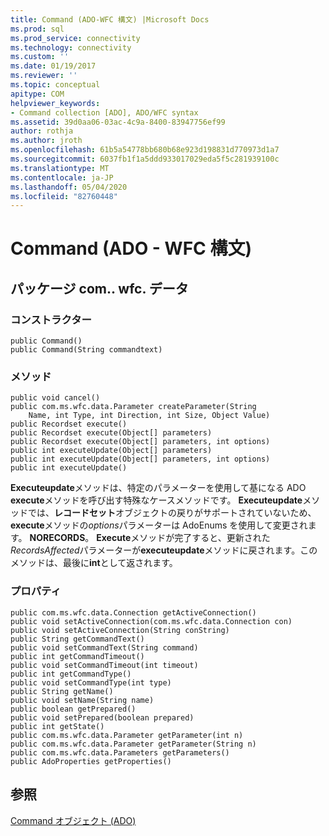 ```yaml
---
title: Command (ADO-WFC 構文) |Microsoft Docs
ms.prod: sql
ms.prod_service: connectivity
ms.technology: connectivity
ms.custom: ''
ms.date: 01/19/2017
ms.reviewer: ''
ms.topic: conceptual
apitype: COM
helpviewer_keywords:
- Command collection [ADO], ADO/WFC syntax
ms.assetid: 39d0aa06-03ac-4c9a-8400-83947756ef99
author: rothja
ms.author: jroth
ms.openlocfilehash: 61b5a54778bb680b68e923d198831d770973d1a7
ms.sourcegitcommit: 6037fb1f1a5ddd933017029eda5f5c281939100c
ms.translationtype: MT
ms.contentlocale: ja-JP
ms.lasthandoff: 05/04/2020
ms.locfileid: "82760448"
---
```

# <a name="command-ado---wfc-syntax"></a>Command (ADO - WFC 構文)
## <a name="package-commswfcdata"></a>パッケージ com.. wfc. データ  
  
### <a name="constructor"></a>コンストラクター  
  
```  
public Command()  
public Command(String commandtext)  
```  
  
### <a name="methods"></a>メソッド  
  
```  
public void cancel()  
public com.ms.wfc.data.Parameter createParameter(String  
    Name, int Type, int Direction, int Size, Object Value)  
public Recordset execute()  
public Recordset execute(Object[] parameters)  
public Recordset execute(Object[] parameters, int options)  
public int executeUpdate(Object[] parameters)  
public int executeUpdate(Object[] parameters, int options)  
public int executeUpdate()  
```  
  
 **Executeupdate**メソッドは、特定のパラメーターを使用して基になる ADO **execute**メソッドを呼び出す特殊なケースメソッドです。 **Executeupdate**メソッドでは、**レコードセット**オブジェクトの戻りがサポートされていないため、 **execute**メソッドの*options*パラメーターは AdoEnums を使用して変更されます。 **NORECORDS**。 **Execute**メソッドが完了すると、更新された*RecordsAffected*パラメーターが**executeupdate**メソッドに戻されます。このメソッドは、最後に**int**として返されます。  
  
### <a name="properties"></a>プロパティ  
  
```  
public com.ms.wfc.data.Connection getActiveConnection()  
public void setActiveConnection(com.ms.wfc.data.Connection con)  
public void setActiveConnection(String conString)  
public String getCommandText()  
public void setCommandText(String command)  
public int getCommandTimeout()  
public void setCommandTimeout(int timeout)  
public int getCommandType()  
public void setCommandType(int type)  
public String getName()  
public void setName(String name)  
public boolean getPrepared()  
public void setPrepared(boolean prepared)  
public int getState()  
public com.ms.wfc.data.Parameter getParameter(int n)  
public com.ms.wfc.data.Parameter getParameter(String n)  
public com.ms.wfc.data.Parameters getParameters()  
public AdoProperties getProperties()  
```  
  
## <a name="see-also"></a>参照  
 [Command オブジェクト (ADO)](../../../ado/reference/ado-api/command-object-ado.md)
